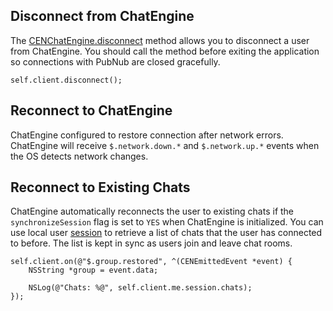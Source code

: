 ## Disconnect from ChatEngine

The [CENChatEngine.disconnect](../../api-reference/chatengine#disconnect) method allows you to 
disconnect a user from ChatEngine. You should call the method before exiting the application so 
connections with PubNub are closed gracefully.

```objc
self.client.disconnect();
```

## Reconnect to ChatEngine

ChatEngine configured to restore connection after network errors. ChatEngine will receive 
`$.network.down.*` and `$.network.up.*` events when the OS detects network changes.

## Reconnect to Existing Chats

ChatEngine automatically reconnects the user to existing chats if the `synchronizeSession` flag is 
set to `YES` when ChatEngine is initialized. You can use local user 
[session](../../api-reference/me#session) to retrieve a list of chats that the user has connected to
before. The list is kept in sync as users join and leave chat rooms.  

```objc
self.client.on(@"$.group.restored", ^(CENEmittedEvent *event) {
    NSString *group = event.data;
    
    NSLog(@"Chats: %@", self.client.me.session.chats);
});
```